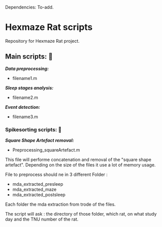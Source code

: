 Dependencies: To-add. 


# Hexmaze Rat scripts
Repository for Hexmaze Rat project. 

## Main scripts: :file_folder: 

_**Data preprocessing:**_ 

  * filename1.m

_**Sleep stages analysis:**_ 
  
  * filename2.m  
 
_**Event detection:**_ 
  
  * filename3.m 

### Spikesorting scripts: :file_folder: 

_**Square Shape Artefact removal:**_ 
  
  * Preprocessing_squareArtefact.m 

This file will performe concatenation and removal of the "square shape artefact". Depending on the size of the files it use a lot of memory usage.

File to preprocess should ne in 3 different Folder :
  * mda_extracted_presleep
  * mda_extracted_maze
  * mda_extracted_postsleep

Each folder the mda extraction from trode of the files.

The script will ask : the directory of those folder, which rat, on what study day and the TNU number of the rat.

